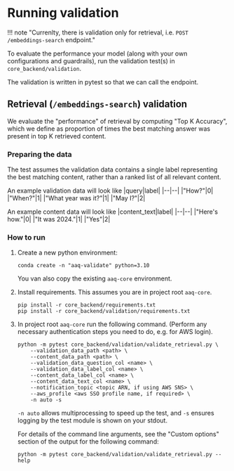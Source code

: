 # Running validation


!!! note "Currenlty, there is validation only for retrieval, i.e. `POST /embeddings-search` endpoint."

To evaluate the performance your model (along with your own configurations and
guardrails), run the validation test(s) in `core_backend/validation`.

The validation is written in pytest so that we can call the endpoint.

## Retrieval (`/embeddings-search`) validation

We evaluate the "performance" of retrieval by computing "Top K Accuracy", which we
define as proportion of times the best matching answer was present in top K retrieved content.

### Preparing the data
The test assumes the validation data contains a single label representing the best
matching content, rather than a ranked list of all relevant content.

An example validation data will look like
|query|label|
|--|--|
|"How?"|0|
|"When?"|1|
|"What year was it?"|1|
|"May I?"|2|

An example content data will look like
|content_text|label|
|--|--|
|"Here's how."|0|
|"It was 2024."|1|
|"Yes"|2|


### How to run

1. Create a new python environment:
    ```shell
    conda create -n "aaq-validate" python=3.10
    ```
    You van also copy the existing `aaq-core` environment.
2. Install requirements. This assumes you are in project root `aaq-core`.
    ```shell
    pip install -r core_backend/requirements.txt
    pip install -r core_backend/validation/requirements.txt
    ```
3. In project root `aaq-core` run the following command. (Perform any necessary
   authentication steps you need to do, e.g. for AWS login).
    ```
    python -m pytest core_backend/validation/validate_retrieval.py \
        --validation_data_path <path> \
        --content_data_path <path> \
        --validation_data_question_col <name> \
        --validation_data_label_col <name> \
        --content_data_label_col <name> \
        --content_data_text_col <name> \
        --notification_topic <topic ARN, if using AWS SNS> \
        --aws_profile <aws SSO profile name, if required> \
        -n auto -s
    ```
    `-n auto` allows multiprocessing to speed up the test, and `-s` ensures logging by
    the test module is shown on your stdout.

    For details of the command line arguments, see the "Custom options" section of the
    output for the following command:
    ```shell
    python -m pytest core_backend/validation/validate_retrieval.py --help
    ```
